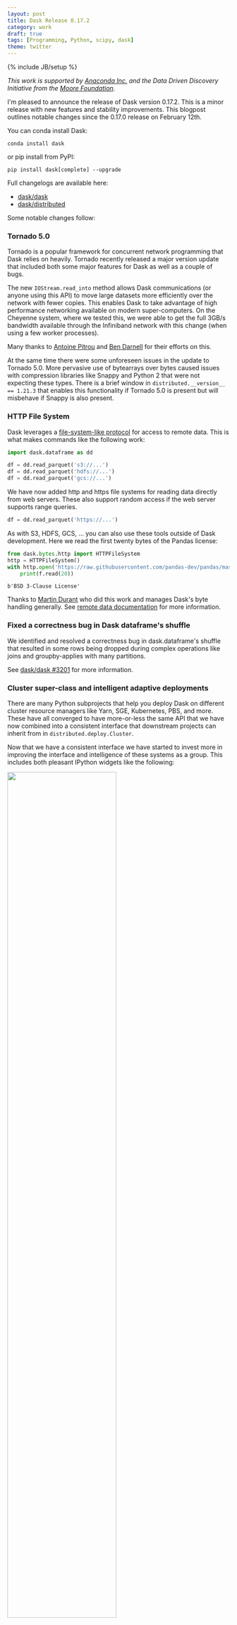 ```yaml
---
layout: post
title: Dask Release 0.17.2
category: work
draft: true
tags: [Programming, Python, scipy, dask]
theme: twitter
---
```

{% include JB/setup %}

*This work is supported by [Anaconda Inc.](http://anaconda.com)
and the Data Driven Discovery Initiative from the [Moore
Foundation](https://www.moore.org/).*

I'm pleased to announce the release of Dask version 0.17.2.  This is a minor
release with new features and stability improvements.
This blogpost outlines notable changes since the 0.17.0 release on February
12th.

You can conda install Dask:

    conda install dask

or pip install from PyPI:

    pip install dask[complete] --upgrade

Full changelogs are available here:

-  [dask/dask](https://github.com/dask/dask/blob/master/docs/source/changelog.rst)
-  [dask/distributed](https://github.com/dask/distributed/blob/master/docs/source/changelog.rst)

Some notable changes follow:


### Tornado 5.0

Tornado is a popular framework for concurrent network programming that Dask
relies on heavily.  Tornado recently released a major version update that
included both some major features for Dask as well as a couple of bugs.

The new `IOStream.read_into` method allows Dask communications (or anyone using
this API) to move large datasets more efficiently over the network with
fewer copies.  This enables Dask to take advantage of high performance
networking available on modern super-computers.  On the Cheyenne system, where
we tested this, we were able to get the full 3GB/s bandwidth available through
the Infiniband network with this change (when using a few worker processes).

Many thanks to [Antoine Pitrou](https://github.com/pitrou) and [Ben
Darnell](https://github.com/bdarnell) for their efforts on this.

At the same time there were some unforeseen issues in the update to Tornado 5.0.
More pervasive use of bytearrays over bytes caused issues with compression
libraries like Snappy and Python 2 that were not expecting these types.  There
is a brief window in `distributed.__version__ == 1.21.3` that enables this
functionality if Tornado 5.0 is present but will misbehave if Snappy is also
present.

### HTTP File System

Dask leverages a [file-system-like protocol](https://github.com/dask/dask/issues/2880)
for access to remote data.
This is what makes commands like the following work:

```python
import dask.dataframe as dd

df = dd.read_parquet('s3://...')
df = dd.read_parquet('hdfs://...')
df = dd.read_parquet('gcs://...')
```

We have now added http and https file systems for reading data directly from
web servers.  These also support random access if the web server supports range
queries.

```python
df = dd.read_parquet('https://...')
```

As with S3, HDFS, GCS, ... you can also use these tools outside of Dask
development.  Here we read the first twenty bytes of the Pandas license:

```python
from dask.bytes.http import HTTPFileSystem
http = HTTPFileSystem()
with http.open('https://raw.githubusercontent.com/pandas-dev/pandas/master/LICENSE') as f:
    print(f.read(20))
```

```
b'BSD 3-Clause License'
```

Thanks to [Martin Durant](https://github.com/martindurant) who did this work
and manages Dask's byte handling generally.  See [remote data documentation](http://dask.pydata.org/en/latest/remote-data-services.html) for more information.


### Fixed a correctness bug in Dask dataframe's shuffle

We identified and resolved a correctness bug in dask.dataframe's shuffle that
resulted in some rows being dropped during complex operations like joins and
groupby-applies with many partitions.

See [dask/dask #3201](https://github.com/dask/dask/pull/3201) for more information.


### Cluster super-class and intelligent adaptive deployments

There are many Python subprojects that help you deploy Dask on different
cluster resource managers like Yarn, SGE, Kubernetes, PBS, and more.  These
have all converged to have more-or-less the same API that we have now combined
into a consistent interface that downstream projects can inherit from in
`distributed.deploy.Cluster`.

Now that we have a consistent interface we have started to invest more in
improving the interface and intelligence of these systems as a group.  This
includes both pleasant IPython widgets like the following:

<img src="{{BASE_PATH}}/images/dask-kubernetes-widget.png" width="70%">

as well as improved logic around adaptive deployments.  Adaptive deployments
allow clusters to scale themselves automatically based on current workload.  If
you have recently submitted a lot of work the scheduler will estimate its
duration and ask for an appropriate number of workers to finish the computation
quickly.  When the computation has finished the scheduler will release the
workers back to the system to free up resources.

The logic here has improved substantially including the following:

-  You can specify minimum and maximum limits on your adaptivity
-  The scheduler estimates computation duration and asks for workers
   appropriately
-  There is some additional delay in giving back workers to avoid hysteresis,
   or cases where we repeatedly ask for and return workers


Related projects
----------------

Some news from related projects:

-   The young daskernetes project was renamed to [dask-kubernetes](http://dask-kubernetes.readthedocs.io/en/latest/).  This displaces a previous project (that had not been released) for launching Dask on Google Cloud Platform.  That project has been renamed to [dask-gke](https://github.com/dask/dask-gke).
-   A new project, [dask-jobqueue](https://github.com/dask/dask-jobqueue/) was
    started to handle launching Dask clusters on traditional batch queuing
    systems like PBS, SLURM, SGE, TORQUE, etc..  This projet grew out of the [Pangeo](https://pangeo-data.github.io/) collaboration
-   A Dask Helm chart has been added to Helm's stable channel


Acknowledgements
----------------

The following people contributed to the dask/dask repository since the 0.17.0
release on February 12h:

-  Anderson Banihirwe
-  Dan Collins
-  Dieter Weber
-  Gabriele Lanaro
-  John Kirkham
-  James Bourbeau
-  Julien Lhermitte
-  Matthew Rocklin
-  Martin Durant
-  Max Epstein
-  nkhadka
-  okkez
-  Pangeran Bottor
-  Rich Postelnik
-  Scott M. Edenbaum
-  Simon Perkins
-  Thrasibule
-  Tom Augspurger
-  Tor E Hagemann
-  Uwe L. Korn
-  Wes Roach

The following people contributed to the dask/distributed repository since the
1.21.0 release on February 12th:

-  Alexander Ford
-  Andy Jones
-  Antoine Pitrou
-  Brett Naul
-  Joe Hamman
-  John Kirkham
-  Loïc Estève
-  Matthew Rocklin
-  Matti Lyra
-  Sven Kreiss
-  Thrasibule
-  Tom Augspurger
